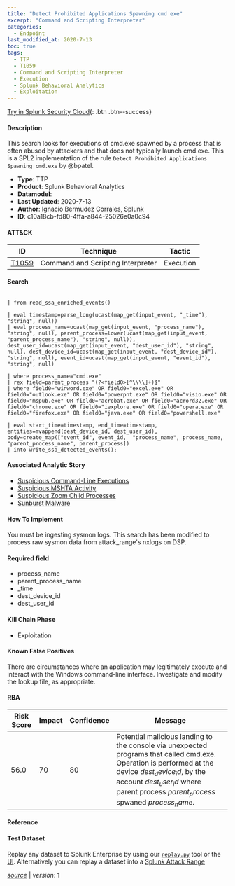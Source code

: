 ```yaml
---
title: "Detect Prohibited Applications Spawning cmd exe"
excerpt: "Command and Scripting Interpreter"
categories:
  - Endpoint
last_modified_at: 2020-7-13
toc: true
tags:
  - TTP
  - T1059
  - Command and Scripting Interpreter
  - Execution
  - Splunk Behavioral Analytics
  - Exploitation
---
```




[Try in Splunk Security Cloud](https://www.splunk.com/en_us/cyber-security.html){: .btn .btn--success}

#### Description

This search looks for executions of cmd.exe spawned by a process that is often abused by attackers and that does not typically launch cmd.exe. This is a SPL2 implementation of the rule `Detect Prohibited Applications Spawning cmd.exe` by @bpatel.

- **Type**: TTP
- **Product**: Splunk Behavioral Analytics
- **Datamodel**: 
- **Last Updated**: 2020-7-13
- **Author**: Ignacio Bermudez Corrales, Splunk
- **ID**: c10a18cb-fd80-4ffa-a844-25026e0a0c94


#### ATT&CK

| ID          | Technique   | Tactic       |
| ----------- | ----------- |--------------|
| [T1059](https://attack.mitre.org/techniques/T1059/) | Command and Scripting Interpreter | Execution |



#### Search

```

| from read_ssa_enriched_events()

| eval timestamp=parse_long(ucast(map_get(input_event, "_time"), "string", null)) 
| eval process_name=ucast(map_get(input_event, "process_name"), "string", null), parent_process=lower(ucast(map_get(input_event, "parent_process_name"), "string", null)), dest_user_id=ucast(map_get(input_event, "dest_user_id"), "string", null), dest_device_id=ucast(map_get(input_event, "dest_device_id"), "string", null), event_id=ucast(map_get(input_event, "event_id"), "string", null)

| where process_name="cmd.exe" 
| rex field=parent_process "(?<field0>[^\\\\]+)$" 
| where field0="winword.exe" OR field0="excel.exe" OR field0="outlook.exe" OR field0="powerpnt.exe" OR field0="visio.exe" OR field0="mspub.exe" OR field0="acrobat.exe" OR field0="acrord32.exe" OR field0="chrome.exe" OR field0="iexplore.exe" OR field0="opera.exe" OR field0="firefox.exe" OR field0="java.exe" OR field0="powershell.exe"

| eval start_time=timestamp, end_time=timestamp, entities=mvappend(dest_device_id, dest_user_id), body=create_map(["event_id", event_id,  "process_name", process_name, "parent_process_name", parent_process]) 
| into write_ssa_detected_events();
```

#### Associated Analytic Story
* [Suspicious Command-Line Executions](/stories/suspicious_command-line_executions)
* [Suspicious MSHTA Activity](/stories/suspicious_mshta_activity)
* [Suspicious Zoom Child Processes](/stories/suspicious_zoom_child_processes)
* [Sunburst Malware](/stories/sunburst_malware)


#### How To Implement
You must be ingesting sysmon logs. This search has been modified to process raw sysmon data from attack_range&#39;s nxlogs on DSP.

#### Required field
* process_name
* parent_process_name
* _time
* dest_device_id
* dest_user_id


#### Kill Chain Phase
* Exploitation


#### Known False Positives
There are circumstances where an application may legitimately execute and interact with the Windows command-line interface. Investigate and modify the lookup file, as appropriate.



#### RBA

| Risk Score  | Impact      | Confidence   | Message      |
| ----------- | ----------- |--------------|--------------|
| 56.0 | 70 | 80 | Potential malicious landing to the console via unexpected programs that called cmd.exe.  Operation is performed at the device $dest_device_id$, by the account $dest_user_id$ where parent process $parent_process$ spwaned $process_name$. |



#### Reference


#### Test Dataset
Replay any dataset to Splunk Enterprise by using our [`replay.py`](https://github.com/splunk/attack_data#using-replaypy) tool or the [UI](https://github.com/splunk/attack_data#using-ui).
Alternatively you can replay a dataset into a [Splunk Attack Range](https://github.com/splunk/attack_range#replay-dumps-into-attack-range-splunk-server)




[*source*](https://github.com/splunk/security_content/tree/develop/detections/endpoint/detect_prohibited_applications_spawning_cmd_exe.yml) \| *version*: **1**